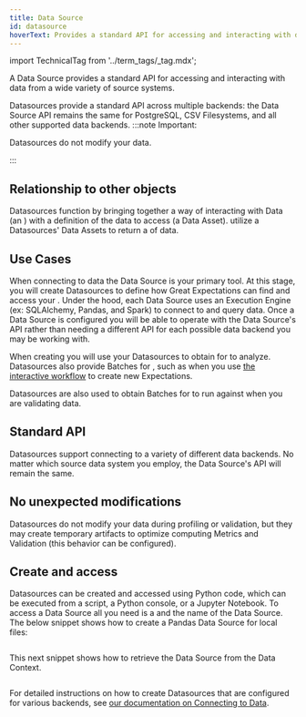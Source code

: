 ```yaml
---
title: Data Source
id: datasource
hoverText: Provides a standard API for accessing and interacting with data from a wide variety of source systems.
---
```

import TechnicalTag from '../term_tags/_tag.mdx';

A Data Source provides a standard API for accessing and interacting with data from a wide variety of source systems.

Datasources provide a standard API across multiple backends: the Data Source API remains the same for PostgreSQL, CSV Filesystems, and all other supported data backends.
:::note Important: 

Datasources do not modify your data.

:::

## Relationship to other objects

Datasources function by bringing together a way of interacting with Data (an <TechnicalTag relative="../" tag="execution_engine" text="Execution Engine" />) with a definition of the data to access (a Data Asset).  <TechnicalTag relative="../" tag="batch_request" text="Batch Requests" /> utilize a Datasources' Data Assets to return a <TechnicalTag relative="../" tag="batch" text="Batch" /> of data.

## Use Cases

When connecting to data the Data Source is your primary tool. At this stage, you will create Datasources to define how Great Expectations can find and access your <TechnicalTag relative="../" tag="data_asset" text="Data Assets" />.  Under the hood, each Data Source uses an Execution Engine (ex: SQLAlchemy, Pandas, and Spark) to connect to and query data. Once a Data Source is configured you will be able to operate with the Data Source's API rather than needing a different API for each possible data backend you may be working with.

When creating <TechnicalTag relative="../" tag="expectation" text="Expectations" /> you will use your Datasources to obtain <TechnicalTag relative="../" tag="batch" text="Batches" /> for <TechnicalTag relative="../" tag="profiler" text="Profilers" /> to analyze.  Datasources also provide Batches for  <TechnicalTag relative="../" tag="expectation_suite" text="Expectation Suites" />, such as when you use [the interactive workflow](../guides/expectations/how_to_create_and_edit_expectations_with_instant_feedback_from_a_sample_batch_of_data.md) to create new Expectations.

Datasources are also used to obtain Batches for <TechnicalTag relative="../" tag="validator" text="Validators" /> to run against when you are validating data.

## Standard API

Datasources support connecting to a variety of different data backends. No matter which source data system you employ, the Data Source's API will remain the same.

## No unexpected modifications

Datasources do not modify your data during profiling or validation, but they may create temporary artifacts to optimize computing Metrics and Validation (this behavior can be configured).

## Create and access

Datasources can be created and accessed using Python code, which can be executed from a script, a Python console, or a Jupyter Notebook. To access a Data Source all you need is a <TechnicalTag relative="../" tag="data_context" text="Data Context" /> and the name of the Data Source. The below snippet shows how to create a Pandas Data Source for local files:

```python name="tests/integration/docusaurus/connecting_to_your_data/connect_to_your_data_overview add_datasource"
```

This next snippet shows how to retrieve the Data Source from the Data Context.

```python name="tests/integration/docusaurus/connecting_to_your_data/connect_to_your_data_overview config"
```

For detailed instructions on how to create Datasources that are configured for various backends, see [our documentation on Connecting to Data](../guides/connecting_to_your_data/connect_to_data_lp.md).


